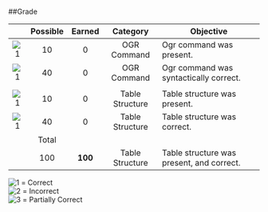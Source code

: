 ##Grade

|    |Possible|Earned|Category     | Objective                                          | 
|:--:|:------:|:----:|:-----------:|----------------------------------------------------|
|![1]|    10  |   0   | OGR Command | Ogr command was present.                          |
|![1]|    40  |   0   | OGR Command | Ogr command was syntactically correct.            |
|    |        |      |             |                                                    |
|![1]|    10  |   0   | Table Structure | Table structure was present.                  |
|![1]|    40  |   0   | Table Structure | Table structure was correct.                  |
|    | Total  |      |             |                                                    |
|    |    100 |   **100**   | Table Structure | Table structure was present, and correct.     |



![1] = Correct <br>
![2] = Incorrect <br>
![3] = Partially Correct <br>

[1]: https://raw.githubusercontent.com/rugbyprof/5443-Spatial-Database/master/media/correct.png
[2]: https://raw.githubusercontent.com/rugbyprof/5443-Spatial-Database/master/media/incorrect.png
[3]: https://raw.githubusercontent.com/rugbyprof/5443-Spatial-Database/master/media/partial.png